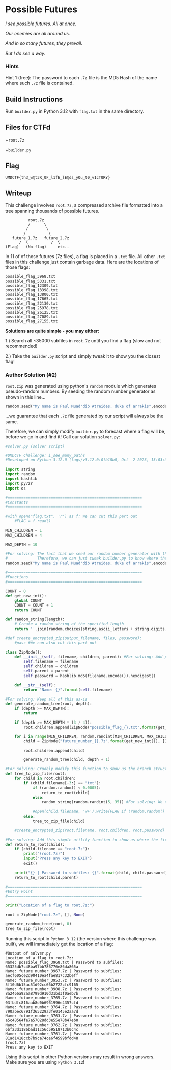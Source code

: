 # Possible Futures

*I see possible futures. All at once.*

*Our enemies are all around us.*

*And in so many futures, they prevail.*

*But I do see a way.*

### Hints

Hint 1 (free): The password to each `.7z` file is the MD5 Hash of the name where such `.7z` file is contained.

## Build Instructions

Run `builder.py` in Python 3.12 with `flag.txt` in the same directory.

## Files for CTFd

  +`root.7z`

  +`builder.py`

## Flag

`UMDCTF{th3_w@t3R_0F_l1fE_lE@ds_yOu_t0_v1cT0RY}`

## Writeup

This challenge involves `root.7z`, a compressed archive file formatted into a tree spanning thousands of possible futures.

```
          root.7z
          /      \
         /        \
        /          \
   future_1.7z   future_2.7z
      /  \          /  \
(Flag)   (No flag)     etc..
```

In 11 of of those futures (7z files), a flag is placed in a `.txt` file. All other `.txt` files in this challenge just contain garbage data.
Here are the locations of those flags:
```
possible_flag_3968.txt
possible_flag_5331.txt
possible_flag_12309.txt
possible_flag_13398.txt
possible_flag_13800.txt
possible_flag_17665.txt
possible_flag_22130.txt
possible_flag_25978.txt
possible_flag_26125.txt
possible_flag_27089.txt
possible_flag_27155.txt
```

**Solutions are quite simple - you may either:**

1.) Search all ~35000 subfiles in `root.7z` until you find a flag (slow and not recommended)

2.) Take the `builder.py` script and simply tweak it to show you the closest flag!

### Author Solution (#2)

`root.zip` was generated using python's `random` module which generates pseudo-random numbers. By seeding the random number generator as shown in this line...
```python
random.seed("My name is Paul Muad'dib Atreides, duke of arrakis".encode()) #!!!
```
...we guarantee that each `.7z` file generated by our script will always be the same.

Therefore, we can simply modify `builder.py` to forecast where a flag will be, before we go in and find it! Call our solution `solver.py`:
```python
#solver.py (solver script)

#UMDCTF Challenge: i_see_many_paths
#Developed on Python 3.12.0 (tags/v3.12.0:0fb18b0, Oct  2 2023, 13:03:39) [MSC v.1935 64 bit (AMD64)] on win32

import string
import random
import hashlib
import py7zr
import os

#===========================================================
#Constants
#===========================================================

#with open("flag.txt", 'r') as f: We can cut this part out
    #FLAG = f.read()
    
MIN_CHILDREN = 1
MAX_CHILDREN = 4

MAX_DEPTH = 10

#For solving: The fact that we seed our random number generator with this specific string means that each ZIP tree generated by builder.py is the same.
#             Therefore, we can just tweak builder.py to know where the flags are.
random.seed("My name is Paul Muad'dib Atreides, duke of arrakis".encode()) #!!!

#===========================================================
#Functions
#===========================================================

COUNT = 0
def get_new_int():
    global COUNT
    COUNT = COUNT + 1
    return COUNT

def random_string(length):
    # Create a random string of the specified length
    return ''.join(random.choices(string.ascii_letters + string.digits, k=length))

#def create_encrypted_zip(output_filename, files, password):
    #pass #We can also cut this part out

class ZipNode():
    def __init__(self, filename, children, parent): #For solving: Add parent reference to each node so we can lookup the path to a flag
        self.filename = filename
        self.children = children
        self.parent = parent
        self.password = hashlib.md5(filename.encode()).hexdigest()

    def __str__(self):
        return "Name: {}".format(self.filename)

#For solving: Keep all of this as-is
def generate_random_tree(root, depth):
    if (depth >= MAX_DEPTH):
        return

    if (depth >= MAX_DEPTH * (3 / 4)):
        root.children.append(ZipNode("possible_flag_{}.txt".format(get_new_int()), [], root))

    for i in range(MIN_CHILDREN, random.randint(MIN_CHILDREN, MAX_CHILDREN) + 1):
        child = ZipNode("future_number_{}.7z".format(get_new_int()), [], root)

        root.children.append(child)

        generate_random_tree(child, depth + 1)

#For solving: Crudely modify this function to show us the branch structure to the first flag generated. 
def tree_to_zip_file(root):
    for child in root.children:
        if (child.filename[-3:] == "txt"):
            if (random.random() < 0.0005):
                return_to_root(child)
            else:
                random_string(random.randint(5, 35)) #For solving: We cannot drop any random module calls since that will affect the output. We generate a random string just to maintain keep the PRNG in the right state.
            
            #open(child.filename, 'w+').write(FLAG if (random.random() < 0.0005) else random_string(random.randint(5, 35)))
        else:
            tree_to_zip_file(child)

    #create_encrypted_zip(root.filename, root.children, root.password)

#For solving: Add this simple utility function to show us where the first flag is
def return_to_root(child):
    if (child.filename == "root.7z"):
        print("(root.7z)")
        input("Press any key to EXIT")
        exit()
    
    print("{} | Password to subfiles: {}".format(child, child.password))
    return_to_root(child.parent)

#===========================================================
#Entry Point
#===========================================================

print("Location of a flag to root.7z:")

root = ZipNode("root.7z", [], None)

generate_random_tree(root, 0)
tree_to_zip_file(root)
```

Running this script in `Python 3.12` (the version where this challenge was built), we will immediately get the location of a flag:

```
#Output of solver.py
Location of a flag to root.7z:
Name: possible_flag_3968.txt | Password to subfiles: 65325db7c48ba97bb786776e86da865a
Name: future_number_3967.7z | Password to subfiles: aecf605ce2d90410ea4fae817c32beff
Name: future_number_3953.7z | Password to subfiles: 5f10d6b15ac51d92cc66b2722cfc9165
Name: future_number_3908.7z | Password to subfiles: 8a2466a92aa8799d910d31bd3f0aeb7b
Name: future_number_3765.7z | Password to subfiles: 03fbdfc816aab8d0b6961996e4357cfd
Name: future_number_3764.7z | Password to subfiles: 790abec6791f365229a3fe0145e2aa7d
Name: future_number_3763.7z | Password to subfiles: a5c48564fe7a57028dd3e55e78b47eb0
Name: future_number_3762.7z | Password to subfiles: 6bf23d1186bad11c56c59518713b0c4c
Name: future_number_3761.7z | Password to subfiles: 81ad1418ccb7b9ca74ce6f4599bfdd48
(root.7z)
Press any key to EXIT
```

Using this script in other Python versions may result in wrong answers. Make sure you are using `Python 3.12`!
